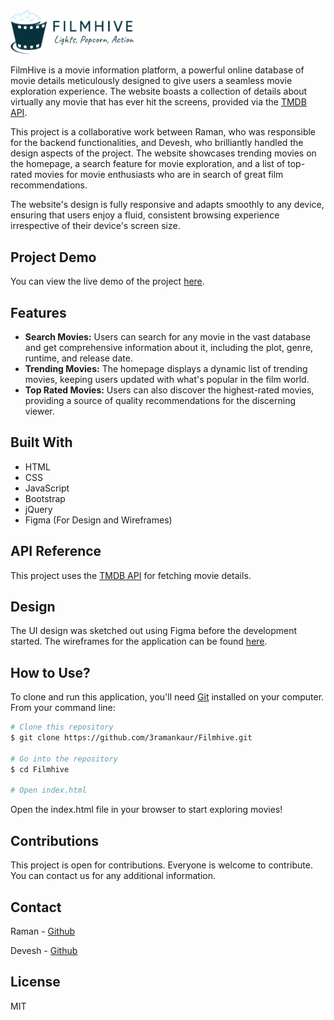<img src="Assets/images/Filmhive_logo.png" alt="Logo" width="200">

FilmHive is a movie information platform, a powerful online database of movie details meticulously designed to give users a seamless movie exploration experience. The website boasts a collection of details about virtually any movie that has ever hit the screens, provided via the [TMDB API](https://developer.themoviedb.org/docs).

This project is a collaborative work between Raman, who was responsible for the backend functionalities, and Devesh, who brilliantly handled the design aspects of the project. The website showcases trending movies on the homepage, a search feature for movie exploration, and a list of top-rated movies for movie enthusiasts who are in search of great film recommendations.

The website's design is fully responsive and adapts smoothly to any device, ensuring that users enjoy a fluid, consistent browsing experience irrespective of their device's screen size.

## Project Demo
You can view the live demo of the project [here](https://3ramankaur.github.io/Filmhive/).

## Features
- **Search Movies:** Users can search for any movie in the vast database and get comprehensive information about it, including the plot, genre, runtime, and release date.
- **Trending Movies:** The homepage displays a dynamic list of trending movies, keeping users updated with what's popular in the film world.
- **Top Rated Movies:** Users can also discover the highest-rated movies, providing a source of quality recommendations for the discerning viewer.

## Built With
- HTML
- CSS
- JavaScript
- Bootstrap
- jQuery
- Figma (For Design and Wireframes)

## API Reference
This project uses the [TMDB API](https://developer.themoviedb.org/docs) for fetching movie details.

## Design
The UI design was sketched out using Figma before the development started. The wireframes for the application can be found [here](https://github.com/3Ramankaur/Filmhive/tree/main/Wireframes).

## How to Use?
To clone and run this application, you'll need [Git](https://git-scm.com) installed on your computer. From your command line:

```bash
# Clone this repository
$ git clone https://github.com/3ramankaur/Filmhive.git

# Go into the repository
$ cd Filmhive

# Open index.html
```
Open the index.html file in your browser to start exploring movies!

## Contributions
This project is open for contributions. Everyone is welcome to contribute. You can contact us for any additional information.

## Contact
Raman - [Github](https://github.com/3ramankaur)

Devesh - [Github](https://github.com/khatterd)

## License
MIT
